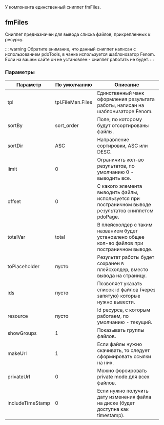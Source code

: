 У компонента единственный сниппет fmFiles.

## fmFiles
Сниппет предназначен для вывода списка файлов, прикрепленных к ресурсу.

::: warning
Обратите внимание, что данный сниппет написан с использованием pdoTools, в чанке используется шаблонозатор Fenom. Если на вашем сайте он не установлен - сниппет работать не будет.
:::

### Параметры

| Параметр          | По умолчанию       | Описание                                                                                                |
|-------------------|--------------------|---------------------------------------------------------------------------------------------------------|
| tpl               | tpl.FileMan.Files  | Единственный чанк оформления   результата работы, написан на шаблонизаторе Fenom.                       |
| sortBy            | sort_order         | Поле, по которому будут отсортированы файлы.                                                            |
| sortDir           | ASC                | Направление сортировки, ASC или DESC.                                                                   |
| limit             | 0                  | Ограничить кол-во результатов, по умолчанию 0 -  выводить все.                                          |
| offset            | 0                  | С какого элемента выводить файлы, используется при   постраничном выводе результатов сниппетом pdoPage. |
| totalVar          | total              | В плейсхолдер с таким названием будет установлено общее кол-во   файлов при постраничном выводе.        |
| toPlaceholder     | пусто              | Результат работы будет сохранен в плейсхолдер, вместо вывода   на страницу.                             |
| ids               | пусто              | Позволяет указать список id файлов (через запятую) которые   нужно вывести.                             |
| resource          | пусто              | Id ресурса, с которым работаем, по умолчанию - текущий.                                                 |
| showGroups        | 1                  | Показывать группы файлов.                                                                               |
| makeUrl           | 1                  | Если файлы нужно скачивать, то следует сформировать ссылки на   них.                                    |
| privateUrl        | 0                  | Можно форсировать private mode для всех файлов.                                                         |
| includeTimeStamp  | 0                  | Если нужно получить дату изменения файла на диске (будет   доступна как timestamp).                     |